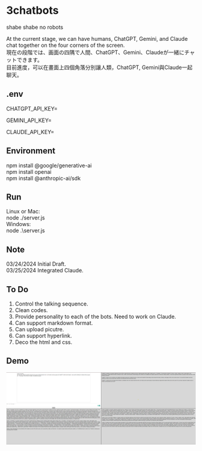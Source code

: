 # 3chatbots
 shabe shabe no robots

At the current stage, we can have humans, ChatGPT, Gemini, and Claude chat together on the four corners of the screen.  
現在の段階では、画面の四隅で人間、ChatGPT、Gemini、Claudeが一緒にチャットできます。  
目前進度，可以在畫面上四個角落分別讓人類，ChatGPT, Gemini與Claude一起聊天。



## .env
CHATGPT_API_KEY=  

GEMINI_API_KEY=  

CLAUDE_API_KEY=  



## Environment  
npm install @google/generative-ai  
npm install openai  
npm install @anthropic-ai/sdk  


## Run  
Linux or Mac:  
node ./server.js  
Windows:  
node .\server.js  
  
##  Note  
03/24/2024 Initial Draft.  
03/25/2024 Integrated Claude.  

## To Do  
1. Control the talking sequence.  
2. Clean codes.  
3. Provide personality to each of the bots. Need to work on Claude.    
4. Can support markdown format.  
5. Can upload picutre.  
6. Can support hyperlink.  
7. Deco the html and css.  



## Demo  
![Demo 1](https://github.com/Trina0224/3chatbots/blob/main/pics/Screenshot%202024-03-25%20223355.png)  
